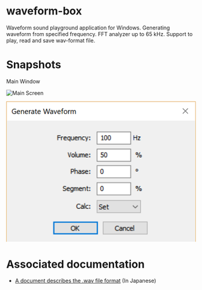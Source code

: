 # waveform-box
Waveform sound playground application for Windows. Generating waveform from specified frequency. FFT analyzer up to 65 kHz. Support to play, read and save wav-format file.

# Snapshots

Main Window

![Main Screen](snapsoht/main-screen.png)

![Wave Generation](snapshot/gen-wave-screen.png)

# Associated documentation

- [A document describes the .wav file format](http://necotech.org/archives/657) (In Japanese)
